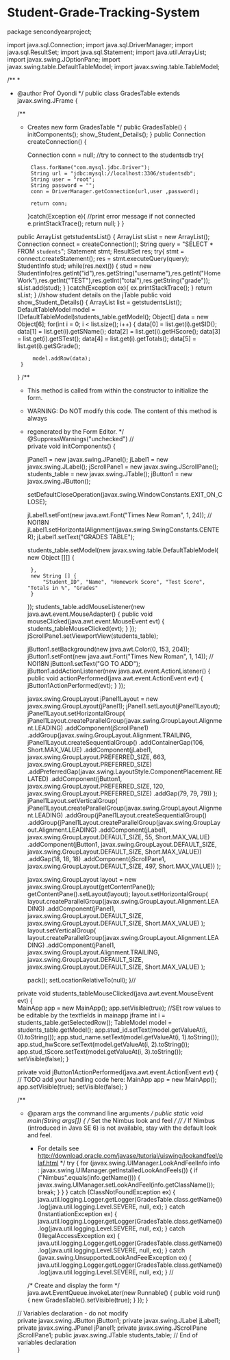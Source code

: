 # Student-Grade-Tracking-System
package sencondyearproject;

import java.sql.Connection;
import java.sql.DriverManager;
import java.sql.ResultSet;
import java.sql.Statement;
import java.util.ArrayList;
import javax.swing.JOptionPane;
import javax.swing.table.DefaultTableModel;
import javax.swing.table.TableModel;

/**
 *
 * @author Prof Oyondi
 */
public class GradesTable extends javax.swing.JFrame {

    /**
     * Creates new form GradesTable
     */
    public GradesTable() {
        initComponents();
        show_Student_Details();
    }
    public Connection createConnection()
    {

        Connection conn = null;
        //try to connect to the studentsdb
        try{
           
            Class.forName("com.mysql.jdbc.Driver"); 
            String url = "jdbc:mysql://localhost:3306/studentsdb";
            String user = "root";
            String password = "";
            conn = DriverManager.getConnection(url,user ,password);
            
            return conn;
        }catch(Exception e){
            //print error message if not connected
            e.printStackTrace();
            return null;
        }
    }
   
    
    public ArrayList<StudentInfo> getstudentsList()
    {
        ArrayList<StudentInfo> sList = new ArrayList<StudentInfo>();
        Connection connect = createConnection();
        String query = "SELECT * FROM `students`"; 
        Statement stmt;
        ResultSet res;
        try{
            stmt = connect.createStatement();
            res = stmt.executeQuery(query);
            StudentInfo stud;
            while(res.next())
            {
                stud = new StudentInfo(res.getInt("id"),res.getString("username"),res.getInt("HomeWork"),res.getInt("TEST"),res.getInt("total"),res.getString("grade"));
                sList.add(stud);
            }
        }catch(Exception ex){
            ex.printStackTrace();
        }
        return sList;
    }
    //show student details on the jTable
     public void show_Student_Details()
    {
        ArrayList<StudentInfo> list = getstudentsList();
        DefaultTableModel model = (DefaultTableModel)students_table.getModel();
        Object[] data = new Object[6];
        for(int i = 0; i < list.size(); i++)
        {
            data[0] = list.get(i).getSID();
            data[1] = list.get(i).getSName();
            data[2] = list.get(i).getHScore();
            data[3] = list.get(i).getSTest();
            data[4] = list.get(i).getTotals();
            data[5] = list.get(i).getSGrade();
            
            model.addRow(data);
        }
    }
    /**
     * This method is called from within the constructor to initialize the form.
     * WARNING: Do NOT modify this code. The content of this method is always
     * regenerated by the Form Editor.
     */
    @SuppressWarnings("unchecked")
    // <editor-fold defaultstate="collapsed" desc="Generated Code">                          
    private void initComponents() {

        jPanel1 = new javax.swing.JPanel();
        jLabel1 = new javax.swing.JLabel();
        jScrollPane1 = new javax.swing.JScrollPane();
        students_table = new javax.swing.JTable();
        jButton1 = new javax.swing.JButton();

        setDefaultCloseOperation(javax.swing.WindowConstants.EXIT_ON_CLOSE);

        jLabel1.setFont(new java.awt.Font("Times New Roman", 1, 24)); // NOI18N
        jLabel1.setHorizontalAlignment(javax.swing.SwingConstants.CENTER);
        jLabel1.setText("GRADES TABLE");

        students_table.setModel(new javax.swing.table.DefaultTableModel(
            new Object [][] {

            },
            new String [] {
                "Student_ID", "Name", "Homework Score", "Test Score", "Totals in %", "Grades"
            }
        ));
        students_table.addMouseListener(new java.awt.event.MouseAdapter() {
            public void mouseClicked(java.awt.event.MouseEvent evt) {
                students_tableMouseClicked(evt);
            }
        });
        jScrollPane1.setViewportView(students_table);

        jButton1.setBackground(new java.awt.Color(0, 153, 204));
        jButton1.setFont(new java.awt.Font("Times New Roman", 1, 14)); // NOI18N
        jButton1.setText("GO TO ADD");
        jButton1.addActionListener(new java.awt.event.ActionListener() {
            public void actionPerformed(java.awt.event.ActionEvent evt) {
                jButton1ActionPerformed(evt);
            }
        });

        javax.swing.GroupLayout jPanel1Layout = new javax.swing.GroupLayout(jPanel1);
        jPanel1.setLayout(jPanel1Layout);
        jPanel1Layout.setHorizontalGroup(
            jPanel1Layout.createParallelGroup(javax.swing.GroupLayout.Alignment.LEADING)
            .addComponent(jScrollPane1)
            .addGroup(javax.swing.GroupLayout.Alignment.TRAILING, jPanel1Layout.createSequentialGroup()
                .addContainerGap(106, Short.MAX_VALUE)
                .addComponent(jLabel1, javax.swing.GroupLayout.PREFERRED_SIZE, 663, javax.swing.GroupLayout.PREFERRED_SIZE)
                .addPreferredGap(javax.swing.LayoutStyle.ComponentPlacement.RELATED)
                .addComponent(jButton1, javax.swing.GroupLayout.PREFERRED_SIZE, 120, javax.swing.GroupLayout.PREFERRED_SIZE)
                .addGap(79, 79, 79))
        );
        jPanel1Layout.setVerticalGroup(
            jPanel1Layout.createParallelGroup(javax.swing.GroupLayout.Alignment.LEADING)
            .addGroup(jPanel1Layout.createSequentialGroup()
                .addGroup(jPanel1Layout.createParallelGroup(javax.swing.GroupLayout.Alignment.LEADING)
                    .addComponent(jLabel1, javax.swing.GroupLayout.DEFAULT_SIZE, 55, Short.MAX_VALUE)
                    .addComponent(jButton1, javax.swing.GroupLayout.DEFAULT_SIZE, javax.swing.GroupLayout.DEFAULT_SIZE, Short.MAX_VALUE))
                .addGap(18, 18, 18)
                .addComponent(jScrollPane1, javax.swing.GroupLayout.DEFAULT_SIZE, 497, Short.MAX_VALUE))
        );

        javax.swing.GroupLayout layout = new javax.swing.GroupLayout(getContentPane());
        getContentPane().setLayout(layout);
        layout.setHorizontalGroup(
            layout.createParallelGroup(javax.swing.GroupLayout.Alignment.LEADING)
            .addComponent(jPanel1, javax.swing.GroupLayout.DEFAULT_SIZE, javax.swing.GroupLayout.DEFAULT_SIZE, Short.MAX_VALUE)
        );
        layout.setVerticalGroup(
            layout.createParallelGroup(javax.swing.GroupLayout.Alignment.LEADING)
            .addComponent(jPanel1, javax.swing.GroupLayout.Alignment.TRAILING, javax.swing.GroupLayout.DEFAULT_SIZE, javax.swing.GroupLayout.DEFAULT_SIZE, Short.MAX_VALUE)
        );

        pack();
        setLocationRelativeTo(null);
    }// </editor-fold>                        

    private void students_tableMouseClicked(java.awt.event.MouseEvent evt) {                                            
        MainApp app = new MainApp();
        app.setVisible(true);
        //SEt row values to be editable by the textfields in mainapp jframe
        int i = students_table.getSelectedRow();
        TableModel model = students_table.getModel();
        app.stud_id.setText(model.getValueAt(i, 0).toString());
        app.stud_name.setText(model.getValueAt(i, 1).toString());
        app.stud_hwScore.setText(model.getValueAt(i, 2).toString());
        app.stud_tScore.setText(model.getValueAt(i, 3).toString());
        setVisible(false);
    }                                           

    private void jButton1ActionPerformed(java.awt.event.ActionEvent evt) {                                         
        // TODO add your handling code here:
        MainApp app = new MainApp();
        app.setVisible(true);
        setVisible(false);
    }                                        

    /**
     * @param args the command line arguments
     */
    public static void main(String args[]) {
        /* Set the Nimbus look and feel */
        //<editor-fold defaultstate="collapsed" desc=" Look and feel setting code (optional) ">
        /* If Nimbus (introduced in Java SE 6) is not available, stay with the default look and feel.
         * For details see http://download.oracle.com/javase/tutorial/uiswing/lookandfeel/plaf.html 
         */
        try {
            for (javax.swing.UIManager.LookAndFeelInfo info : javax.swing.UIManager.getInstalledLookAndFeels()) {
                if ("Nimbus".equals(info.getName())) {
                    javax.swing.UIManager.setLookAndFeel(info.getClassName());
                    break;
                }
            }
        } catch (ClassNotFoundException ex) {
            java.util.logging.Logger.getLogger(GradesTable.class.getName()).log(java.util.logging.Level.SEVERE, null, ex);
        } catch (InstantiationException ex) {
            java.util.logging.Logger.getLogger(GradesTable.class.getName()).log(java.util.logging.Level.SEVERE, null, ex);
        } catch (IllegalAccessException ex) {
            java.util.logging.Logger.getLogger(GradesTable.class.getName()).log(java.util.logging.Level.SEVERE, null, ex);
        } catch (javax.swing.UnsupportedLookAndFeelException ex) {
            java.util.logging.Logger.getLogger(GradesTable.class.getName()).log(java.util.logging.Level.SEVERE, null, ex);
        }
        //</editor-fold>

        
        /* Create and display the form */
        java.awt.EventQueue.invokeLater(new Runnable() {
            public void run() {
                new GradesTable().setVisible(true);
            }
        });
    }

    // Variables declaration - do not modify                     
    private javax.swing.JButton jButton1;
    private javax.swing.JLabel jLabel1;
    private javax.swing.JPanel jPanel1;
    private javax.swing.JScrollPane jScrollPane1;
    public javax.swing.JTable students_table;
    // End of variables declaration                   
}
